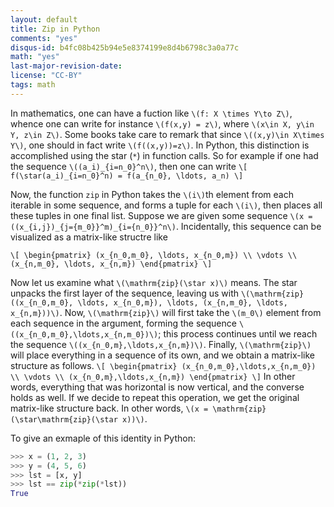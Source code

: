 ```yaml
---
layout: default
title: Zip in Python
comments: "yes"
disqus-id: b4fc08b425b94e5e8374199e8d4b6798c3a0a77c
math: "yes"
last-major-revision-date:
license: "CC-BY"
tags: math
---
```


In mathematics, one can have a fuction like `\(f: X \times Y\to Z\)`,
whence one can write for instance `\(f(x,y) = z\)`, where `\(x\in X,
y\in Y, z\in Z\)`. Some books take care to remark that since `\((x,y)\in
X\times Y\)`, one should in fact write `\(f((x,y))=z\)`. In Python, this
distinction is accomplished using the star (`*`) in function calls.  So
for example if one had the sequence `\((a_i)_{i=n_0}^n\)`, then one can
write
`\[
f(\star(a_i)_{i=n_0}^n) = f(a_{n_0}, \ldots, a_n)
\]`

Now, the function `zip` in Python takes the `\(i\)`th element from each
iterable in some sequence, and forms a tuple for each `\(i\)`, then
places all these tuples in one final list.  Suppose we are given some
sequence `\(x = ((x_{i,j})_{j={m_0}}^m)_{i={n_0}}^n\)`. Incidentally,
this sequence can be visualized as a matrix-like structre like

`\[
\begin{pmatrix}
(x_{n_0,m_0}, \ldots, x_{n_0,m}) \\
\vdots \\
(x_{n,m_0}, \ldots, x_{n,m})
\end{pmatrix}
\]`

Now let us examine what `\(\mathrm{zip}(\star x)\)` means.  The star
unpacks the first layer of the sequence, leaving us with
`\(\mathrm{zip}((x_{n_0,m_0}, \ldots, x_{n_0,m}), \ldots, (x_{n,m_0},
\ldots, x_{n,m}))\)`.  Now, `\(\mathrm{zip}\)` will first take the
`\(m_0\)` element from each sequence in the argument, forming the
sequence `\((x_{n_0,m_0},\ldots,x_{n,m_0})\)`; this process continues
until we reach the sequence `\((x_{n_0,m},\ldots,x_{n,m})\)`.  Finally,
`\(\mathrm{zip}\)` will place everything in a sequence of its own, and
we obtain a matrix-like structure as follows.
`\[
\begin{pmatrix}
(x_{n_0,m_0},\ldots,x_{n,m_0}) \\
\vdots \\
(x_{n_0,m},\ldots,x_{n,m})
\end{pmatrix}
\]`
In other words, everything that was horizontal is now vertical, and the
converse holds as well. If we decide to repeat this operation, we get
the original matrix-like structure back.  In other words, `\(x =
\mathrm{zip}(\star\mathrm{zip}(\star x))\)`.

To give an exmaple of this identity in Python:

``` python
>>> x = (1, 2, 3)
>>> y = (4, 5, 6)
>>> lst = [x, y]
>>> lst == zip(*zip(*lst))
True
```
